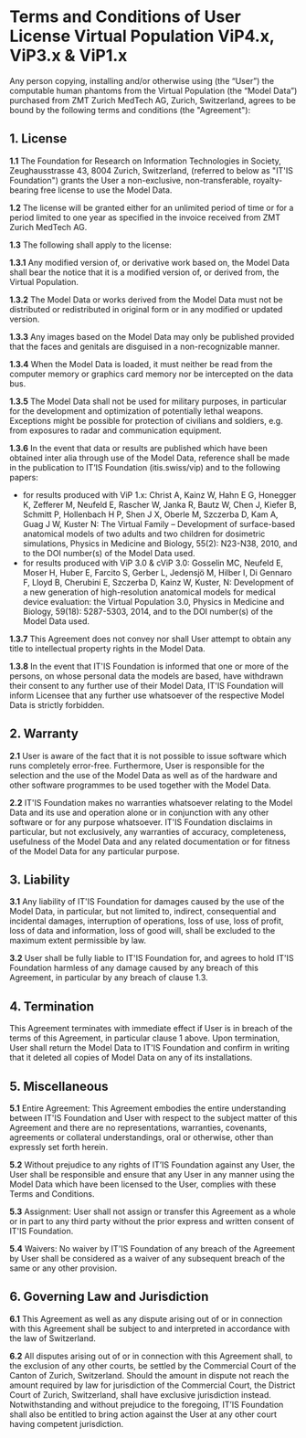 # Terms and Conditions of User License Virtual Population ViP4.x, ViP3.x & ViP1.x

Any person copying, installing and/or otherwise using (the “User”) the computable human phantoms from the Virtual Population (the “Model Data”) purchased from ZMT Zurich MedTech AG, Zurich, Switzerland, agrees to be bound by the following terms and conditions (the "Agreement"):

## 1. License

**1.1** The Foundation for Research on Information Technologies in Society, Zeughausstrasse 43, 8004 Zurich, Switzerland, (referred to below as "IT'IS Foundation") grants the User a non-exclusive, non-transferable, royalty-bearing free license to use the Model Data.

**1.2** The license will be granted either for an unlimited period of time or for a period limited to one year as specified in the invoice received from ZMT Zurich MedTech AG.

**1.3** The following shall apply to the license:

**1.3.1** Any modified version of, or derivative work based on, the Model Data shall bear the notice that it is a modified version of, or derived from, the Virtual Population.

**1.3.2** The Model Data or works derived from the Model Data must not be distributed or redistributed in original form or in any modified or updated version.

**1.3.3** Any images based on the Model Data may only be published provided that the faces and genitals are disguised in a non-recognizable manner.

**1.3.4** When the Model Data is loaded, it must neither be read from the computer memory or graphics card memory nor be intercepted on the data bus.

**1.3.5** The Model Data shall not be used for military purposes, in particular for the development and optimization of potentially lethal weapons. Exceptions might be possible for protection of civilians and soldiers, e.g. from exposures to radar and communication equipment.

**1.3.6** In the event that data or results are published which have been obtained inter alia through use of the Model Data, reference shall be made in the publication to IT’IS Foundation (itis.swiss/vip) and to the following papers:

- for results produced with ViP 1.x: Christ A, Kainz W, Hahn E G, Honegger K, Zefferer M, Neufeld E, Rascher W, Janka R, Bautz W, Chen J, Kiefer B, Schmitt P, Hollenbach H P, Shen J X, Oberle M, Szczerba D, Kam A, Guag J W, Kuster N: The Virtual Family – Development of surface-based anatomical models of two adults and two children for dosimetric simulations, Physics in Medicine and Biology, 55(2): N23-N38, 2010, and to the DOI number(s) of the Model Data used.
- for results produced with ViP 3.0 & cViP 3.0: Gosselin MC, Neufeld E, Moser H, Huber E, Farcito S, Gerber L, Jedensjö M, Hilber I, Di Gennaro F, Lloyd B, Cherubini E, Szczerba D, Kainz W, Kuster, N: Development of a new generation of high-resolution anatomical models for medical device evaluation: the Virtual Population 3.0, Physics in Medicine and Biology, 59(18): 5287-5303, 2014, and to the DOI number(s) of the Model Data used.


**1.3.7** This Agreement does not convey nor shall User attempt to obtain any title to intellectual property rights in the Model Data.

**1.3.8** In the event that IT'IS Foundation is informed that one or more of the persons, on whose personal data the models are based, have withdrawn their consent to any further use of their Model Data, IT'IS Foundation will inform Licensee that any further use whatsoever of the respective Model Data is strictly forbidden.

## 2. Warranty

**2.1** User is aware of the fact that it is not possible to issue software which runs completely error-free. Furthermore, User is responsible for the selection and the use of the Model Data as well as of the hardware and other software programmes to be used together with the Model Data.

**2.2** IT'IS Foundation makes no warranties whatsoever relating to the Model Data and its use and operation alone or in conjunction with any other software or for any purpose whatsoever. IT'IS Foundation disclaims in particular, but not exclusively, any warranties of accuracy, completeness, usefulness of the Model Data and any related documentation or for fitness of the Model Data for any particular purpose.

## 3. Liability

**3.1** Any liability of IT'IS Foundation for damages caused by the use of the Model Data, in particular, but not limited to, indirect, consequential and incidental damages, interruption of operations, loss of use, loss of profit, loss of data and information, loss of good will, shall be excluded to the maximum extent permissible by law.

**3.2** User shall be fully liable to IT'IS Foundation for, and agrees to hold IT'IS Foundation harmless of any damage caused by any breach of this Agreement, in particular by any breach of clause 1.3.

## 4. Termination

This Agreement terminates with immediate effect if User is in breach of the terms of this Agreement, in particular clause 1 above. Upon termination, User shall return the Model Data to IT'IS Foundation and confirm in writing that it deleted all copies of Model Data on any of its installations.

## 5. Miscellaneous

**5.1** Entire Agreement: This Agreement embodies the entire understanding between IT'IS Foundation and User with respect to the subject matter of this Agreement and there are no representations, warranties, covenants, agreements or collateral understandings, oral or otherwise, other than expressly set forth herein.

**5.2** Without prejudice to any rights of IT’IS Foundation against any User, the User shall be responsible and ensure that any User in any manner using the Model Data which have been licensed to the User, complies with these Terms and Conditions.

**5.3** Assignment: User shall not assign or transfer this Agreement as a whole or in part to any third party without the prior express and written consent of IT'IS Foundation.

**5.4** Waivers: No waiver by IT'IS Foundation of any breach of the Agreement by User shall be considered as a waiver of any subsequent breach of the same or any other provision.

## 6. Governing Law and Jurisdiction

**6.1** This Agreement as well as any dispute arising out of or in connection with this Agreement shall be subject to and interpreted in accordance with the law of Switzerland.

**6.2** All disputes arising out of or in connection with this Agreement shall, to the exclusion of any other courts, be settled by the Commercial Court of the Canton of Zurich, Switzerland. Should the amount in dispute not reach the amount required by law for jurisdiction of the Commercial Court, the District Court of Zurich, Switzerland, shall have exclusive jurisdiction instead. Notwithstanding and without prejudice to the foregoing, IT’IS Foundation shall also be entitled to bring action against the User at any other court having competent jurisdiction.